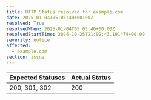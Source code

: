 ```yaml
---
title: HTTP Status resolved for example.com
date: 2025-01-04T05:05:40+00:00Z
resolved: True
resolvedWhen: 2025-01-04T05:05:40+00:00Z
resolvedStartTime: 2024-10-25T21:09:43.191474+00:00
severity: notice
affected:
  - example.com
section: issue
---
```


| Expected Statuses | Actual Status  |
|-------------------|----------------|
| 200, 301, 302 | 200 |
